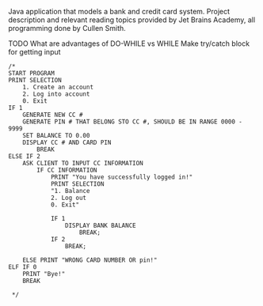 Java application that models a bank and credit card system. Project description and relevant reading topics provided by Jet Brains Academy, all programming done by Cullen Smith.

TODO
What are advantages of DO-WHILE vs WHILE
Make try/catch block for getting input

    /*
    START PROGRAM
    PRINT SELECTION
        1. Create an account
        2. Log into account
        0. Exit
    IF 1
        GENERATE NEW CC #
        GENERATE PIN # THAT BELONG STO CC #, SHOULD BE IN RANGE 0000 - 9999
        SET BALANCE TO 0.00
        DISPLAY CC # AND CARD PIN
            BREAK
    ELSE IF 2
        ASK CLIENT TO INPUT CC INFORMATION
            IF CC INFORMATION
                PRINT "You have successfully logged in!"
                PRINT SELECTION
                "1. Balance
                2. Log out
                0. Exit"

                IF 1
                    DISPLAY BANK BALANCE
                        BREAK;
                IF 2
                    BREAK;

        ELSE PRINT "WRONG CARD NUMBER OR pin!"
    ELF IF 0
        PRINT "Bye!"
        BREAK

     */